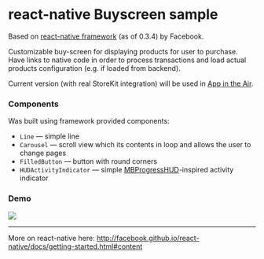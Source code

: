 # react-native Buyscreen sample

Based on [react-native framework](https://github.com/facebook/react-native/) (as of 0.3.4) by Facebook.

Customizable buy-screen for displaying products for user to purchase. Have links to native code in order to process transactions and load actual products configuration (e.g. if loaded from backend).

Current version (with real StoreKit integration) will be used in [App in the Air](https://www.appintheair.mobi).

### Components
Was built using framework provided components:
* `Line` — simple line
* `Carousel` — scroll view which its contents in loop and allows the user to change pages
* `FilledButton` — button with round corners
* `HUDActivityIndicator` — simple [MBProgressHUD](https://github.com/jdg/MBProgressHUD)-inspired activity indicator

### Demo
![](http://spronin.github.io/img/react.gif)

----

More on react-native here: http://facebook.github.io/react-native/docs/getting-started.html#content
